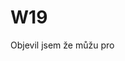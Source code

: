 # W19

Objevil jsem že můžu pro <script> obsahující shader použít atributy data-*
<https://stackoverflow.com/questions/15320052/what-are-all-the-differences-between-src-and-data-src-attributes>
např.

    <script data-src="" data-type="" data-version="">
<https://www.youtube.com/watch?v=mRrsGDIpfzc&ab_channel=DavidParker>

- Objevil jsem <https://esbuild.github.io/getting-started/>
  pro rychý bundle a minifikaci JS. Je napsaný v Go!
  - <https://stackoverflow.com/questions/38296667/getting-unexpected-token-export>

.\node_modules\.bin\esbuild --version

Jak na chybu?
Failed to load resource: net::ERR_FAILED
<https://stackoverflow.com/questions/4390134/failed-to-load-resource-under-chrome>

- Dále pro sdílení mezi backendem a frontendem (Go vs TypeScript anotace)
  - <https://github.com/OneOfOne/struct2ts>

- Projdi InkVisitor pro nějakou isnpiraci, ale moc toho tam nebude,
  spíš mrkni na jejich skripty a docker pro deploy. Netestujou! Ahh

- Používej JSON Schema a  OpenAPI v3!
  - <https://github.com/getkin/kin-openapi>

- <https://github.com/evanw/lightgl.js>
- <https://github.com/evanw/glfx.js>
- <https://github.com/evanw/glfx.js/blob/master/build.py>

Instalace node na Windows
winget install -e --id OpenJS.NodeJS

Update pomocí nvm
nvm install latest.
<https://www.freecodecamp.org/news/nvm-for-windows-how-to-download-and-install-node-version-manager-in-windows-10/>
